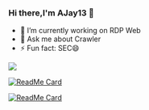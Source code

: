 ### Hi there,I'm AJay13 👋

- 🔭 I’m currently working on RDP Web
- 💬 Ask me about Crawler
- ⚡ Fun fact: SEC😄
<!--
**Hatcat123/Hatcat123** is a ✨ _special_ ✨ repository because its `README.md` (this file) appears on your GitHub profile.

Here are some ideas to get you started:


- 🌱 I’m currently learning ...
- 👯 I’m looking to collaborate on ...
- 🤔 I’m looking for help with ...
- 💬 Ask me about ...
- 📫 How to reach me: ...
- 😄 Pronouns: ...
- ⚡ Fun fact: ...
-->
<img src="https://github-readme-stats.vercel.app/api?username=Hatcat123&show_icons=tru&theme=radical">

[![ReadMe Card](https://github-readme-stats.vercel.app/api/pin/?username=DropsDevopsOrg&repo=ECommerceCrawlers&theme=radical)](https://github.com/DropsDevopsOrg/ECommerceCrawlers)

[![ReadMe Card](https://github-readme-stats.vercel.app/api/pin/?username=DropsOfZut&repo=awesome-security-weixin-official-accounts&theme=radical)](https://github.com/DropsOfZut/awesome-security-weixin-official-accounts)
